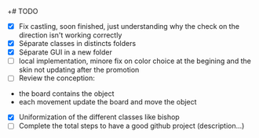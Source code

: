 +# TODO

- [x] Fix castling, soon finished, just understanding why the check on the direction isn't working correctly  
- [x] Séparate classes in distincts folders  
- [x] Séparate GUI in a new folder
- [ ] local implementation, minore fix on color choice at the begining and the skin not updating after the promotion  
- [ ] Review the conception:  
- the board contains the object  
- each movement update the board and move the object  

- [x] Uniformization of the different classes like bishop  
- [ ] Complete the total steps to have a good github project (description...)  
